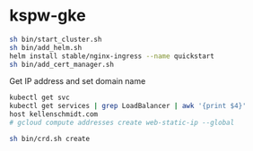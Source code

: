 # kspw-gke

```sh
sh bin/start_cluster.sh
sh bin/add_helm.sh
helm install stable/nginx-ingress --name quickstart
sh bin/add_cert_manager.sh
```

Get IP address and set domain name

```sh
kubectl get svc
kubectl get services | grep LoadBalancer | awk '{print $4}'
host kellenschmidt.com
# gcloud compute addresses create web-static-ip --global
```

```sh
sh bin/crd.sh create
```
